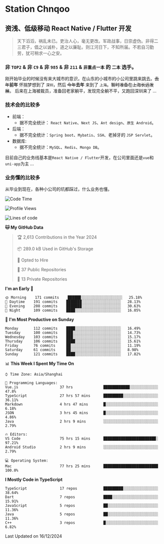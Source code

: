 # Station Chnqoo

## 资浅、低级移动 React Native / Flutter 开发

> 天下滔滔，祸乱未已。吏治人心，毫无更改。军政战事，日崇虚伪。非得二三君子，倡之以诚朴，道之以廉耻。则江河日下，不知所届。不若自习勤劳，犹可稍求一心之安。

### 非 `TOP2` & 非 `C9` & 非 `985` & 非 `211` & `非重点一本` 的 `二本` 选手。

刚开始毕业的时候没有来大城市的意识，在山东的小城市的小公司里跳来跳去。~~去年~~**前年** 怀揣梦想到了 `深圳`，然后 ~~今年~~**去年** 来到了 `上海`。~~暂时准备在上海长远发展~~。
后来在上海被裁员，准备回老家躺平，发现完全躺不平，又跑回深圳来了 ...

### 技术会的比较多

- 前端：
  - 据不完全统计： `React Native`、`Next JS`、`Ant design`、`原生 Android`。
- 后端：
  - 据不完全统计：`Spring boot`、`Mybatis`、`SSH`、老掉牙的 `JSP Servlet`。
- 数据库:
  - 据不完全统计：`MySQL`、`Redis`、`Mongo DB`。

目前自己的业务线基本是`React Native / Flutter`开发，在公司里面还是`vue`和`uni-app`为主 ...

### 业务懂的比较多

从毕业到现在，各种小公司的坑都踩过，什么业务也懂。

<!--START_SECTION:waka-->
![Code Time](http://img.shields.io/badge/Code%20Time-6%2C981%20hrs%2015%20mins-blue)

![Profile Views](http://img.shields.io/badge/Profile%20Views-0-blue)

![Lines of code](https://img.shields.io/badge/From%20Hello%20World%20I%27ve%20Written-468%20Thousand%20lines%20of%20code-blue)

**🐱 My GitHub Data** 

> 🏆 2,613 Contributions in the Year 2024
 > 
> 📦 289.0 kB Used in GitHub's Storage 
 > 
> 💼 Opted to Hire
 > 
> 📜 37 Public Repositories 
 > 
> 🔑 13 Private Repositories  
 > 
**I'm an Early 🐤** 

```text
🌞 Morning    171 commits    ██████░░░░░░░░░░░░░░░░░░░   25.18% 
🌆 Daytime    191 commits    ███████░░░░░░░░░░░░░░░░░░   28.13% 
🌃 Evening    208 commits    ███████░░░░░░░░░░░░░░░░░░   30.63% 
🌙 Night      109 commits    ████░░░░░░░░░░░░░░░░░░░░░   16.05%

```
📅 **I'm Most Productive on Sunday** 

```text
Monday       112 commits    ████░░░░░░░░░░░░░░░░░░░░░   16.49% 
Tuesday      100 commits    ███░░░░░░░░░░░░░░░░░░░░░░   14.73% 
Wednesday    103 commits    ███░░░░░░░░░░░░░░░░░░░░░░   15.17% 
Thursday     106 commits    ████░░░░░░░░░░░░░░░░░░░░░   15.61% 
Friday       76 commits     ██░░░░░░░░░░░░░░░░░░░░░░░   11.19% 
Saturday     61 commits     ██░░░░░░░░░░░░░░░░░░░░░░░   8.98% 
Sunday       121 commits    ████░░░░░░░░░░░░░░░░░░░░░   17.82%

```


📊 **This Week I Spent My Time On** 

```text
⌚︎ Time Zone: Asia/Shanghai

💬 Programming Languages: 
Vue.js                   37 hrs              ████████████░░░░░░░░░░░░░   47.8% 
TypeScript               27 hrs 57 mins      █████████░░░░░░░░░░░░░░░░   36.11% 
Markdown                 4 hrs 47 mins       █░░░░░░░░░░░░░░░░░░░░░░░░   6.18% 
JSON                     3 hrs 45 mins       █░░░░░░░░░░░░░░░░░░░░░░░░   4.86% 
Java                     2 hrs 9 mins        ░░░░░░░░░░░░░░░░░░░░░░░░░   2.79%

🔥 Editors: 
VS Code                  75 hrs 15 mins      ████████████████████████░   97.21% 
Android Studio           2 hrs 9 mins        ░░░░░░░░░░░░░░░░░░░░░░░░░   2.79%

💻 Operating System: 
Mac                      77 hrs 25 mins      █████████████████████████   100.0%

```

**I Mostly Code in TypeScript** 

```text
TypeScript               17 repos            █████████░░░░░░░░░░░░░░░░   38.64% 
Dart                     7 repos             ████░░░░░░░░░░░░░░░░░░░░░   15.91% 
JavaScript               5 repos             ██░░░░░░░░░░░░░░░░░░░░░░░   11.36% 
Java                     5 repos             ██░░░░░░░░░░░░░░░░░░░░░░░   11.36% 
C++                      3 repos             █░░░░░░░░░░░░░░░░░░░░░░░░   6.82%

```



 Last Updated on 16/12/2024
<!--END_SECTION:waka-->

<!---
ChenqiaoStation/ChenqiaoStation is a ✨ special ✨ repository because its `README.md` (this file) appears on your GitHub profile.
You can click the Preview link to take a look at your changes.
--->
